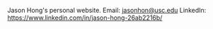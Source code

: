  Jason Hong's personal website.
 Email: jasonhon@usc.edu
 LinkedIn: https://www.linkedin.com/in/jason-hong-26ab2216b/
